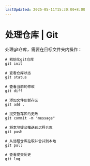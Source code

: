 ```yaml
---
lastUpdated: 2025-05-11T15:30:00+8:00
---
```


# 处理仓库 | Git

处理git仓库，需要在目标文件夹内操作：

```shell
# 初始化git仓库
git init

# 查看仓库状态
git status

# 查看当前的修改
git diff

# 添加文件到暂存区
git add .

# 提交暂存区的更改
git commit -m "message"

# 将本地提交推送到远程仓库
git push

# 从远程仓库拉取并合并到本地
git pull

# 查看提交历史
git log
```
